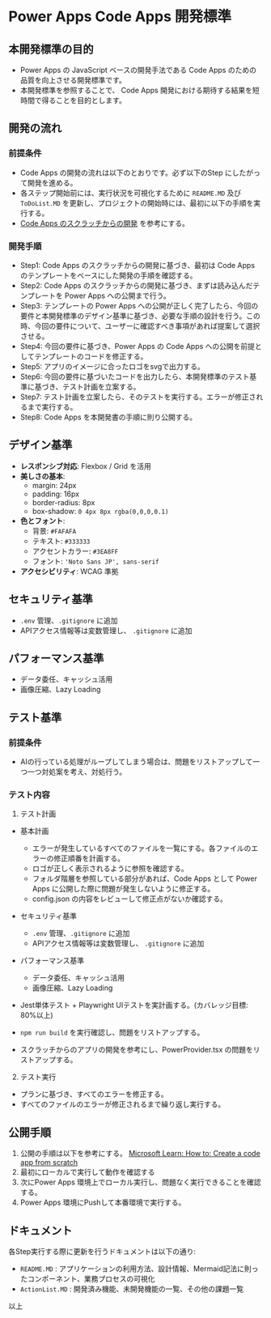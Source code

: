 # Power Apps Code Apps 開発標準

## 本開発標準の目的
- Power Apps の JavaScript ベースの開発手法である Code Apps のための品質を向上させる開発標準です。
- 本開発標準を参照することで、 Code Apps 開発における期待する結果を短時間で得ることを目的とします。

## 開発の流れ
### 前提条件
- Code Apps の開発の流れは以下のとおりです。必ず以下のStep にしたがって開発を進める。
- 各ステップ開始前には、実行状況を可視化するために `README.MD` 及び `ToDoList.MD` を更新し、プロジェクトの開始時には、最初に以下の手順を実行する。
- [Code Apps のスクラッチからの開発](https://learn.microsoft.com/en-us/power-apps/developer/code-apps/how-to/create-an-app-from-scratch) を参考にする。

### 開発手順
- Step1: Code Apps のスクラッチからの開発に基づき、最初は Code Apps のテンプレートをベースにした開発の手順を確認する。
- Step2: Code Apps のスクラッチからの開発に基づき、まずは読み込んだテンプレートを Power Apps への公開まで行う。
- Step3: テンプレートの Power Apps への公開が正しく完了したら、今回の要件と本開発標準のデザイン基準に基づき、必要な手順の設計を行う。この時、今回の要件について、ユーザーに確認すべき事項があれば提案して選択させる。
- Step4: 今回の要件に基づき、Power Apps の Code Apps への公開を前提としてテンプレートのコードを修正する。
- Step5: アプリのイメージに合ったロゴをsvgで出力する。
- Step6: 今回の要件に基づいたコードを出力したら、本開発標準のテスト基準に基づき、テスト計画を立案する。
- Step7: テスト計画を立案したら、そのテストを実行する。エラーが修正されるまで実行する。
- Step8: Code Apps を本開発書の手順に則り公開する。

## デザイン基準
- **レスポンシブ対応**: Flexbox / Grid を活用  
- **美しさの基本**:  
  - margin: 24px  
  - padding: 16px  
  - border-radius: 8px  
  - box-shadow: `0 4px 8px rgba(0,0,0,0.1)`  
- **色とフォント**:  
  - 背景: `#FAFAFA`  
  - テキスト: `#333333`  
  - アクセントカラー: `#3EA8FF`  
  - フォント: `'Noto Sans JP', sans-serif`  
- **アクセシビリティ**: WCAG 準拠  

## セキュリティ基準
- `.env` 管理、`.gitignore` に追加  
- APIアクセス情報等は変数管理し、 `.gitignore` に追加  

## パフォーマンス基準
- データ委任、キャッシュ活用  
- 画像圧縮、Lazy Loading  

## テスト基準
### 前提条件
  - AIの行っている処理がループしてしまう場合は、問題をリストアップして一つ一つ対処案を考え、対処行う。

### テスト内容
1. テスト計画
  - 基本計画
    - エラーが発生しているすべてのファイルを一覧にする。各ファイルのエラーの修正順番を計画する。
    - ロゴが正しく表示されるように参照を確認する。
    - フォルダ階層を参照している部分があれば、Code Apps として Power Apps に公開した際に問題が発生しないように修正する。
    - config.json の内容をレビューして修正点がないか確認する。

  - セキュリティ基準
    - `.env` 管理、`.gitignore` に追加  
    - APIアクセス情報等は変数管理し、 `.gitignore` に追加  

  - パフォーマンス基準
    - データ委任、キャッシュ活用  
    - 画像圧縮、Lazy Loading
  
  - Jest単体テスト + Playwright UIテストを実計画する。(カバレッジ目標: 80%以上)
  - `npm run build` を実行確認し、問題をリストアップする。
  - スクラッチからのアプリの開発を参考にし、PowerProvider.tsx の問題をリストアップする。


2. テスト実行
  - プランに基づき、すべてのエラーを修正する。
  - すべてのファイルのエラーが修正されるまで繰り返し実行する。

## 公開手順
1. 公開の手順は以下を参考にする。
  [Microsoft Learn: How to: Create a code app from scratch](https://learn.microsoft.com/en-us/power-apps/developer/code-apps/how-to/create-an-app-from-scratch)
2. 最初にローカルで実行して動作を確認する
3. 次にPower Apps 環境上でローカル実行し、問題なく実行できることを確認する。
4. Power Apps 環境にPushして本番環境で実行する。

## ドキュメント 
各Step実行する際に更新を行うドキュメントは以下の通り:

  - `README.MD` : アプリケーションの利用方法、設計情報、Mermaid記法に則ったコンポーネント、業務プロセスの可視化
  - `ActionList.MD` : 開発済み機能、未開発機能の一覧、その他の課題一覧

以上
